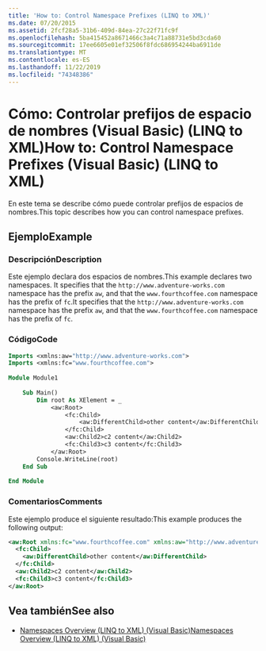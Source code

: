 ```yaml
---
title: 'How to: Control Namespace Prefixes (LINQ to XML)'
ms.date: 07/20/2015
ms.assetid: 2fcf28a5-31b6-409d-84ea-27c22f71fc9f
ms.openlocfilehash: 5ba415452a8671466c3a4c71a88731e5bd3cda60
ms.sourcegitcommit: 17ee6605e01ef32506f8fdc686954244ba6911de
ms.translationtype: MT
ms.contentlocale: es-ES
ms.lasthandoff: 11/22/2019
ms.locfileid: "74348386"
---
```

# <a name="how-to-control-namespace-prefixes-visual-basic-linq-to-xml"></a><span data-ttu-id="6af48-102">Cómo: Controlar prefijos de espacio de nombres (Visual Basic) (LINQ to XML)</span><span class="sxs-lookup"><span data-stu-id="6af48-102">How to: Control Namespace Prefixes (Visual Basic) (LINQ to XML)</span></span>
<span data-ttu-id="6af48-103">En este tema se describe cómo puede controlar prefijos de espacios de nombres.</span><span class="sxs-lookup"><span data-stu-id="6af48-103">This topic describes how you can control namespace prefixes.</span></span>  
  
## <a name="example"></a><span data-ttu-id="6af48-104">Ejemplo</span><span class="sxs-lookup"><span data-stu-id="6af48-104">Example</span></span>  
  
### <a name="description"></a><span data-ttu-id="6af48-105">Descripción</span><span class="sxs-lookup"><span data-stu-id="6af48-105">Description</span></span>  
 <span data-ttu-id="6af48-106">Este ejemplo declara dos espacios de nombres.</span><span class="sxs-lookup"><span data-stu-id="6af48-106">This example declares two namespaces.</span></span> <span data-ttu-id="6af48-107">It specifies that the `http://www.adventure-works.com` namespace has the prefix `aw`, and that the `www.fourthcoffee.com` namespace has the prefix of `fc`.</span><span class="sxs-lookup"><span data-stu-id="6af48-107">It specifies that the `http://www.adventure-works.com` namespace has the prefix `aw`, and that the `www.fourthcoffee.com` namespace has the prefix of `fc`.</span></span>  
  
### <a name="code"></a><span data-ttu-id="6af48-108">Código</span><span class="sxs-lookup"><span data-stu-id="6af48-108">Code</span></span>  
  
```vb  
Imports <xmlns:aw="http://www.adventure-works.com">  
Imports <xmlns:fc="www.fourthcoffee.com">  
  
Module Module1  
  
    Sub Main()  
        Dim root As XElement = _  
            <aw:Root>  
                <fc:Child>  
                    <aw:DifferentChild>other content</aw:DifferentChild>  
                </fc:Child>  
                <aw:Child2>c2 content</aw:Child2>  
                <fc:Child3>c3 content</fc:Child3>  
            </aw:Root>  
        Console.WriteLine(root)  
    End Sub  
  
End Module  
```  
  
### <a name="comments"></a><span data-ttu-id="6af48-109">Comentarios</span><span class="sxs-lookup"><span data-stu-id="6af48-109">Comments</span></span>  
 <span data-ttu-id="6af48-110">Este ejemplo produce el siguiente resultado:</span><span class="sxs-lookup"><span data-stu-id="6af48-110">This example produces the following output:</span></span>  
  
```xml  
<aw:Root xmlns:fc="www.fourthcoffee.com" xmlns:aw="http://www.adventure-works.com">  
  <fc:Child>  
    <aw:DifferentChild>other content</aw:DifferentChild>  
  </fc:Child>  
  <aw:Child2>c2 content</aw:Child2>  
  <fc:Child3>c3 content</fc:Child3>  
</aw:Root>  
```  
  
## <a name="see-also"></a><span data-ttu-id="6af48-111">Vea también</span><span class="sxs-lookup"><span data-stu-id="6af48-111">See also</span></span>

- [<span data-ttu-id="6af48-112">Namespaces Overview (LINQ to XML) (Visual Basic)</span><span class="sxs-lookup"><span data-stu-id="6af48-112">Namespaces Overview (LINQ to XML) (Visual Basic)</span></span>](namespaces-overview-linq-to-xml.md)

